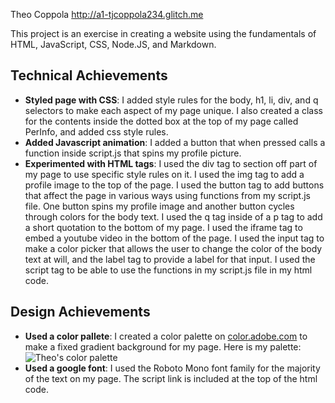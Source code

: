Theo Coppola
http://a1-tjcoppola234.glitch.me

This project is an exercise in creating a website using the fundamentals of HTML, JavaScript, CSS, Node.JS, and Markdown.

## Technical Achievements
- **Styled page with CSS**: I added style rules for the body, h1, li, div, and q selectors to make each aspect of my page unique. I also created a class for the contents inside the dotted box at the top of my page called PerInfo, and added css style rules.
- **Added Javascript animation**: I added a button that when pressed calls a function inside script.js that spins my profile picture.
- **Experimented with HTML tags**: I used the div tag to section off part of my page to use specific style rules on it. I used the img tag to add a profile image to the top of the page. I used the button tag to add buttons that affect the page in various ways using functions from my script.js file. One button spins my profile image and another button cycles through colors for the body text. I used the q tag inside of a p tag to add a short quotation to the bottom of my page. I used the iframe tag to embed a youtube video in the bottom of the page. I used the input tag to make a color picker that allows the user to change the color of the body text at will, and the label tag to provide a label for that input. I used the script tag to be able to use the functions in my script.js file in my html code.

## Design Achievements
- **Used a color pallete**: I created a color palette on [color.adobe.com](https://color.adobe.com) to make a fixed gradient background for my page. Here is my palette:<br/>![Theo's color palette](https://github.com/tjcoppola234/a1-gettingstarted/blob/main/Color_Pallete.jpg?raw=true)
- **Used a google font**: I used the Roboto Mono font family for the majority of the text on my page. The script link is included at the top of the html code.
